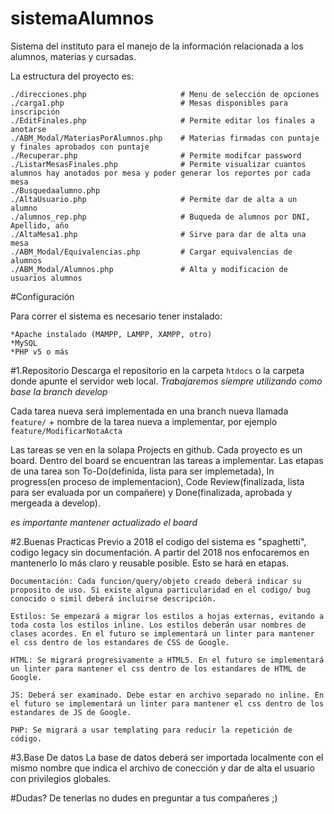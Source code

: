 # sistemaAlumnos

Sistema del instituto para el manejo de la información relacionada a los
alumnos, materias y cursadas.

La estructura del proyecto es:

```
./direcciones.php                     # Menu de selección de opciones
./carga1.php                          # Mesas disponibles para inscripción
./EditFinales.php                     # Permite editar los finales a anotarse
./ABM_Modal/MateriasPorAlumnos.php    # Materias firmadas con puntaje y finales aprobados con puntaje
./Recuperar.php                       # Permite modifcar password
./ListarMesasFinales.php              # Permite visualizar cuantos alumnos hay anotados por mesa y poder generar los reportes por cada mesa
./Busquedaalumno.php    
./AltaUsuario.php                     # Permite dar de alta a un alumno
./alumnos_rep.php                     # Buqueda de alumnos por DNI, Apellido, año
./AltaMesa1.php                       # Sirve para dar de alta una mesa
./ABM_Modal/Equivalencias.php         # Cargar equivalencias de alumnos
./ABM_Modal/Alumnos.php               # Alta y modificacion de usuarios alumnos
```

#Configuración

Para correr el sistema es necesario tener instalado:
```
*Apache instalado (MAMPP, LAMPP, XAMPP, otro)
*MySQL
*PHP v5 o más

```

#1.Repositorio
Descarga el repositorio en la carpeta ```htdocs``` o la carpeta donde apunte el servidor web local.
*Trabajaremos siempre utilizando como base la branch develop*

Cada tarea nueva será implementada en una branch nueva llamada ```feature/``` + nombre de la tarea nueva a implementar, por ejemplo ```feature/ModificarNotaActa```

Las tareas se ven en la solapa Projects en github. Cada proyecto es un board. Dentro del board se encuentran las tareas a implementar. Las etapas de una tarea son To-Do(definida, lista para ser implemetada), In progress(en proceso de implementacion), Code Review(finalizada, lista para ser evaluada por un compañere) y Done(finalizada, aprobada y mergeada a develop).

*es importante mantener actualizado el board*

#2.Buenas Practicas
Previo a 2018 el codigo del sistema es "spaghetti", codigo legacy sin documentación. A partir del 2018 nos enfocaremos en mantenerlo lo más claro y reusable posible. Esto se hará en etapas.

```
Documentación: Cada funcion/query/objeto creado deberá indicar su proposito de uso. Si existe alguna particularidad en el codigo/ bug conocido o simil deberá incluirse descripción.  

Estilos: Se empezará a migrar los estilos a hojas externas, evitando a toda costa los estilos inline. Los estilos deberán usar nombres de clases acordes. En el futuro se implementará un linter para mantener el css dentro de los estandares de CSS de Google.

HTML: Se migrará progresivamente a HTML5. En el futuro se implementará un linter para mantener el css dentro de los estandares de HTML de Google.

JS: Deberá ser examinado. Debe estar en archivo separado no inline. En el futuro se implementará un linter para mantener el css dentro de los estandares de JS de Google.

PHP: Se migrará a usar templating para reducir la repetición de código.

```

#3.Base De datos
La base de datos deberá ser importada localmente con el mismo nombre que indica el archivo de conección y dar de alta el usuario con privilegios globales.

#Dudas?
De tenerlas no dudes en preguntar a tus compañeres ;)
